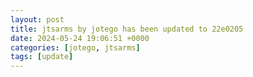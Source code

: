 ```yaml
---
layout: post
title: jtsarms by jotego has been updated to 22e0205
date: 2024-05-24 19:06:51 +0000
categories: [jotego, jtsarms]
tags: [update]
---
```


